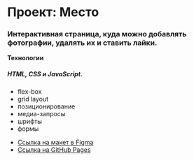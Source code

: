 # Проект: Место

### Интерактивная страница, куда можно добавлять фотографии, удалять их и ставить лайки.

**Технологии**

##### HTML, CSS и JavaScript.

- flex-box
- grid layout
- позиционирование
- медиа-запросы
- шрифты
- формы

* [Ссылка на макет в Figma](https://www.figma.com/file/2cn9N9jSkmxD84oJik7xL7/JavaScript.-Sprint-4?node-id=0%3A1)
* [Ссылка на GitHub Pages](https://nikitastruchkov.github.io/mesto)
